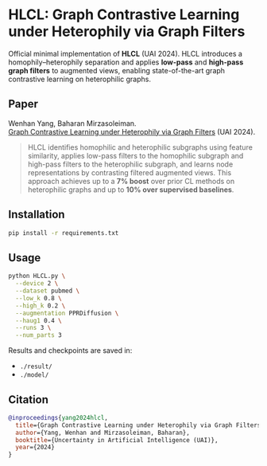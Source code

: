 # HLCL: Graph Contrastive Learning under Heterophily via Graph Filters

Official minimal implementation of **HLCL** (UAI 2024). HLCL introduces a homophily–heterophily separation and applies **low-pass** and **high-pass graph filters** to augmented views, enabling state-of-the-art graph contrastive learning on heterophilic graphs.

## Paper
Wenhan Yang, Baharan Mirzasoleiman.  
[Graph Contrastive Learning under Heterophily via Graph Filters](https://arxiv.org/abs/2303.06344) (UAI 2024).

> HLCL identifies homophilic and heterophilic subgraphs using feature similarity, applies low-pass filters to the homophilic subgraph and high-pass filters to the heterophilic subgraph, and learns node representations by contrasting filtered augmented views. This approach achieves up to a **7% boost** over prior CL methods on heterophilic graphs and up to **10% over supervised baselines**.


## Installation

```bash
pip install -r requirements.txt
````

## Usage

```bash
python HLCL.py \
  --device 2 \
  --dataset pubmed \
  --low_k 0.8 \
  --high_k 0.2 \
  --augmentation PPRDiffusion \
  --haug1 0.4 \
  --runs 3 \
  --num_parts 3
```

Results and checkpoints are saved in:

* `./result/`
* `./model/`

## Citation

```bibtex
@inproceedings{yang2024hlcl,
  title={Graph Contrastive Learning under Heterophily via Graph Filters},
  author={Yang, Wenhan and Mirzasoleiman, Baharan},
  booktitle={Uncertainty in Artificial Intelligence (UAI)},
  year={2024}
}
```

```
```
